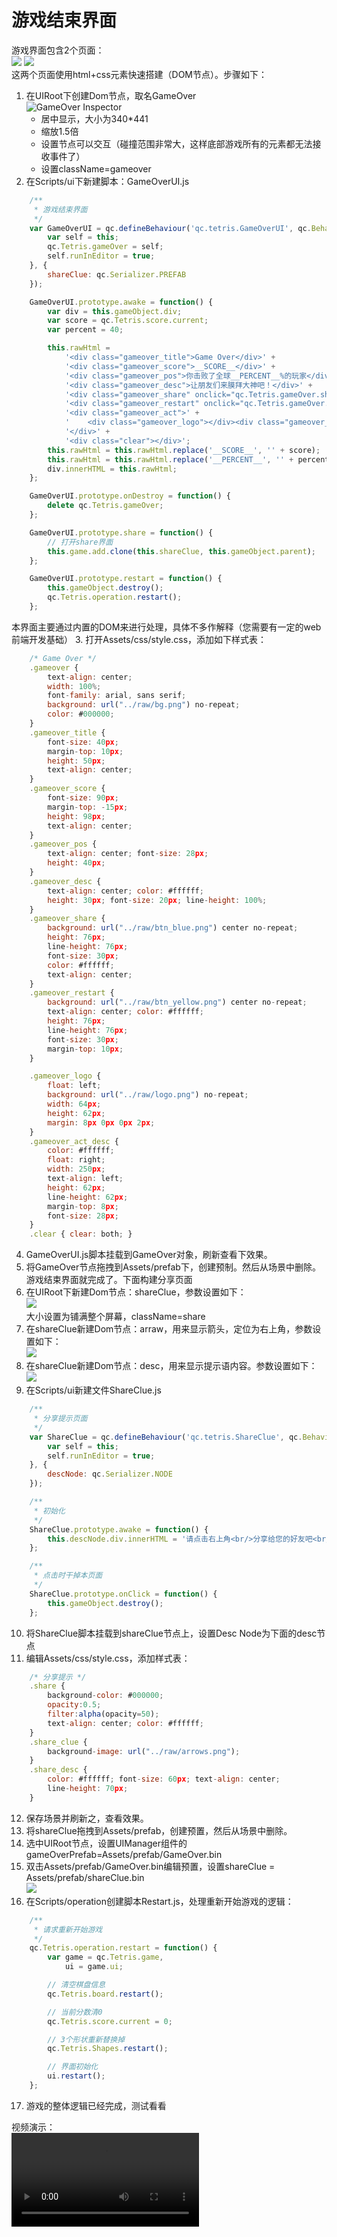 # 游戏结束界面
游戏界面包含2个页面：   
![](../images/preview_gameover1.png)  ![](../images/preview_gameover2.png)  
这两个页面使用html+css元素快速搭建（DOM节点）。步骤如下：  

1. 在UIRoot下创建Dom节点，取名GameOver  
![GameOver Inspector](../images/gameover_inspector.png)  
	* 居中显示，大小为340\*441
	* 缩放1.5倍
	* 设置节点可以交互（碰撞范围非常大，这样底部游戏所有的元素都无法接收事件了）
	* 设置className=gameover  
2. 在Scripts/ui下新建脚本：GameOverUI.js  
````javascript
	/**
	 * 游戏结束界面
	 */
	var GameOverUI = qc.defineBehaviour('qc.tetris.GameOverUI', qc.Behaviour, function() {
	    var self = this;
	    qc.Tetris.gameOver = self;
	    self.runInEditor = true;
	}, {
	    shareClue: qc.Serializer.PREFAB
	});

	GameOverUI.prototype.awake = function() {
	    var div = this.gameObject.div;
	    var score = qc.Tetris.score.current;
	    var percent = 40;

	    this.rawHtml =
	        '<div class="gameover_title">Game Over</div>' +
	        '<div class="gameover_score">__SCORE__</div>' +
	        '<div class="gameover_pos">你击败了全球__PERCENT__%的玩家</div>' +
	        '<div class="gameover_desc">让朋友们来膜拜大神吧！</div>' +
	        '<div class="gameover_share" onclick="qc.Tetris.gameOver.share()" ontouchstart="qc.Tetris.gameOver.share()">马上告诉他们</div>' +
	        '<div class="gameover_restart" onclick="qc.Tetris.gameOver.restart()" ontouchstart="qc.Tetris.gameOver.restart()">再玩一次</div>' +
	        '<div class="gameover_act">' +
	        '    <div class="gameover_logo"></div><div class="gameover_act_desc">点击关注送好礼</div> ' +
	        '</div>' +
	        '<div class="clear"></div>';
	    this.rawHtml = this.rawHtml.replace('__SCORE__', '' + score);
	    this.rawHtml = this.rawHtml.replace('__PERCENT__', '' + percent);
	    div.innerHTML = this.rawHtml;
	};

	GameOverUI.prototype.onDestroy = function() {
	    delete qc.Tetris.gameOver;
	};

	GameOverUI.prototype.share = function() {
	    // 打开share界面
	    this.game.add.clone(this.shareClue, this.gameObject.parent);
	};

	GameOverUI.prototype.restart = function() {
	    this.gameObject.destroy();
	    qc.Tetris.operation.restart();
	};
````
本界面主要通过内置的DOM来进行处理，具体不多作解释（您需要有一定的web前端开发基础）
3. 打开Assets/css/style.css，添加如下样式表：  
````javascript   
	/* Game Over */
	.gameover {
	    text-align: center;
	    width: 100%;
	    font-family: arial, sans serif;
	    background: url("../raw/bg.png") no-repeat;
	    color: #000000;
	}
	.gameover_title {
	    font-size: 40px;
	    margin-top: 10px;
	    height: 50px;
	    text-align: center;
	}
	.gameover_score {
	    font-size: 90px;
	    margin-top: -15px;
	    height: 98px;
	    text-align: center;
	}
	.gameover_pos {
	    text-align: center; font-size: 28px;
	    height: 40px;
	}
	.gameover_desc {
	    text-align: center; color: #ffffff;
	    height: 30px; font-size: 20px; line-height: 100%;
	}
	.gameover_share {
	    background: url("../raw/btn_blue.png") center no-repeat;
	    height: 76px;
	    line-height: 76px;
	    font-size: 30px;
	    color: #ffffff;
	    text-align: center;
	}
	.gameover_restart {
	    background: url("../raw/btn_yellow.png") center no-repeat;
	    text-align: center; color: #ffffff;
	    height: 76px;
	    line-height: 76px;
	    font-size: 30px;
	    margin-top: 10px;
	}

	.gameover_logo {
	    float: left;
	    background: url("../raw/logo.png") no-repeat;
	    width: 64px;
	    height: 62px;
	    margin: 8px 0px 0px 2px;
	}
	.gameover_act_desc {
	    color: #ffffff;
	    float: right;
	    width: 250px;
	    text-align: left;
	    height: 62px;
	    line-height: 62px;
	    margin-top: 8px;
	    font-size: 28px;
	}
	.clear { clear: both; }
````
4. GameOverUI.js脚本挂载到GameOver对象，刷新查看下效果。
5. 将GameOver节点拖拽到Assets/prefab下，创建预制。然后从场景中删除。游戏结束界面就完成了。下面构建分享页面
6. 在UIRoot下新建Dom节点：shareClue，参数设置如下：  
![](../images/shareClue_inspector.png)  
大小设置为铺满整个屏幕，className=share
7. 在shareClue新建Dom节点：arraw，用来显示箭头，定位为右上角，参数设置如下：    
![](../images/arraw_inspector.png)
8. 在shareClue新建Dom节点：desc，用来显示提示语内容。参数设置如下：    
![](../images/desc_inspector.png)
9. 在Scripts/ui新建文件ShareClue.js  
````javascript
	/**
	 * 分享提示页面
	 */
	var ShareClue = qc.defineBehaviour('qc.tetris.ShareClue', qc.Behaviour, function() {
	    var self = this;
	    self.runInEditor = true;
	}, {
	    descNode: qc.Serializer.NODE
	});

	/**
	 * 初始化
	 */
	ShareClue.prototype.awake = function() {
	    this.descNode.div.innerHTML = '请点击右上角<br/>分享给您的好友吧<br/>看下他们能取得多少分';
	};

	/**
	 * 点击时干掉本页面
	 */
	ShareClue.prototype.onClick = function() {
	    this.gameObject.destroy();
	};
````
10. 将ShareClue脚本挂载到shareClue节点上，设置Desc Node为下面的desc节点
11. 编辑Assets/css/style.css，添加样式表：  
````javascript   
	/* 分享提示 */
	.share {
	    background-color: #000000;
	    opacity:0.5;
	    filter:alpha(opacity=50);
	    text-align: center; color: #ffffff;
	}
	.share_clue {
	    background-image: url("../raw/arrows.png");
	}
	.share_desc {
	    color: #ffffff; font-size: 60px; text-align: center;
	    line-height: 70px;
	}
````
12. 保存场景并刷新之，查看效果。
13. 将shareClue拖拽到Assets/prefab，创建预置，然后从场景中删除。
14. 选中UIRoot节点，设置UIManager组件的gameOverPrefab=Assets/prefab/GameOver.bin
15. 双击Assets/prefab/GameOver.bin编辑预置，设置shareClue = Assets/prefab/shareClue.bin    
![](../images/gameover_shareclue.png)
16. 在Scripts/operation创建脚本Restart.js，处理重新开始游戏的逻辑：   
````javascript
	/**
	 * 请求重新开始游戏
	 */
	qc.Tetris.operation.restart = function() {
	    var game = qc.Tetris.game,
	        ui = game.ui;

	    // 清空棋盘信息
	    qc.Tetris.board.restart();

	    // 当前分数清0
	    qc.Tetris.score.current = 0;

	    // 3个形状重新替换掉
	    qc.Tetris.Shapes.restart();

	    // 界面初始化
	    ui.restart();
	};
````
17. 游戏的整体逻辑已经完成，测试看看    

视频演示：  
<video controls="controls" src="../video/game_over.mp4"></video>